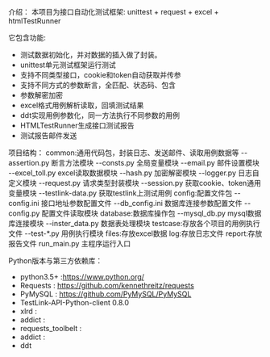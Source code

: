 
介绍：
  本项目为接口自动化测试框架: unittest + request + excel + htmlTestRunner

  它包含功能:
  * 测试数据初始化，并对数据的插入做了封装。
  * unittest单元测试框架运行测试
  * 支持不同类型接口，cookie和token自动获取并传参
  * 支持不同方式的参数断言，全匹配、状态码、包含
  * 参数解密加密
  * excel格式用例解析读取，回填测试结果
  * ddt实现用例参数化，同一方法执行不同参数的用例
  * HTMLTestRunner生成接口测试报告
  * 测试报告邮件发送

项目结构：
common:通用代码包，封装日志、发送邮件、读取用例数据等
    --assertion.py  断言方法模块
    --consts.py     全局变量模块
    --email.py      邮件设置模块
    --excel_toll.py excel读取数据模块
    --hash.py       加密解密模块
    --logger.py     日志自定义模块
    --request.py    请求类型封装模块
    --session.py    获取cookie、token通用变量模块
    --testlink-data.py  获取testlink上测试用例
config:配置文件包
    --config.ini    接口地址参数配置文件
    --db_config.ini 数据库连接参数配置文件
    --config.py     配置文件读取模块
database:数据库操作包
    --mysql_db.py   mysql数据库连接模块
    --inster_data.py    数据表处理模块
testcase:存放各个项目的用例执行文件
    --test-*.py 用例执行模块
files:存放excel数据
log:存放日志文件
report:存放报告文件
run_main.py 主程序运行入口

Python版本与第三方依赖库：
  * python3.5+ :https://www.python.org/
  * Requests : https://github.com/kennethreitz/requests
  * PyMySQL : https://github.com/PyMySQL/PyMySQL
  * TestLink-API-Python-client 0.8.0
  * xlrd : 
  * addict : 
  * requests_toolbelt : 
  * addict : 
  * ddt
  